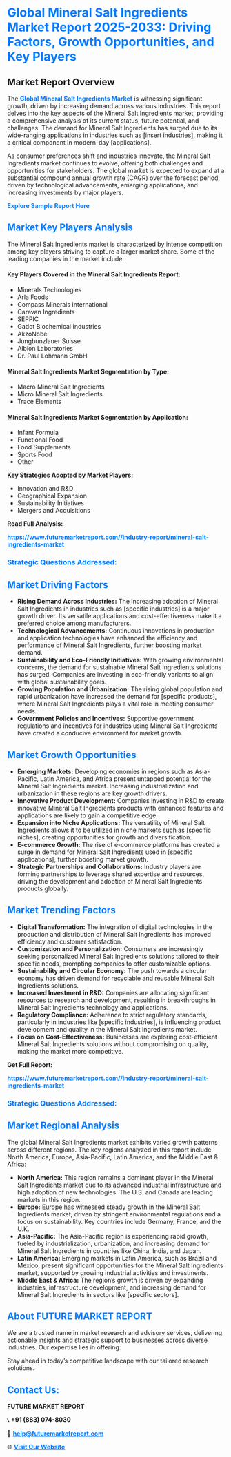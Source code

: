 <h1 style="color: #007BFF;">Global Mineral Salt Ingredients Market Report 2025-2033: Driving Factors, Growth Opportunities, and Key Players</h1>

<section id="overview">
<h2>Market Report Overview</h2>
<p>The <a href="https://www.futuremarketreport.com//industry-report/mineral-salt-ingredients-market" style="color: #007BFF; text-decoration: none;"><strong>Global Mineral Salt Ingredients Market</strong></a> is witnessing significant growth, driven by increasing demand across various industries. This report delves into the key aspects of the Mineral Salt Ingredients market, providing a comprehensive analysis of its current status, future potential, and challenges. The demand for Mineral Salt Ingredients has surged due to its wide-ranging applications in industries such as [insert industries], making it a critical component in modern-day [applications].</p>
<p>As consumer preferences shift and industries innovate, the Mineral Salt Ingredients market continues to evolve, offering both challenges and opportunities for stakeholders. The global market is expected to expand at a substantial compound annual growth rate (CAGR) over the forecast period, driven by technological advancements, emerging applications, and increasing investments by major players.</p>
</section>

<section id="overview">
<p><a href="https://www.futuremarketreport.com//request-sample/reportId=86521" style="color: #007BFF; text-decoration: none;"><strong>Explore Sample Report Here</strong></a></p>
</section>

<section id="key-players">
<h2 style="color: #007BFF;">Market Key Players Analysis</h2>
<p>The Mineral Salt Ingredients market is characterized by intense competition among key players striving to capture a larger market share. Some of the leading companies in the market include:</p>
<h4>Key Players Covered in the Mineral Salt Ingredients Report:</h4>
<ul><li>Minerals Technologies</li><li>Arla Foods</li><li>Compass Minerals International</li><li>Caravan Ingredients</li><li>SEPPIC</li><li>Gadot Biochemical Industries</li><li>AkzoNobel</li><li>Jungbunzlauer Suisse</li><li>Albion Laboratories</li><li>Dr. Paul Lohmann GmbH</li></ul>
<h4>Mineral Salt Ingredients Market Segmentation by Type:</h4>
<ul><li>Macro Mineral Salt Ingredients</li><li>Micro Mineral Salt Ingredients</li><li>Trace Elements</li></ul>

<h4>Mineral Salt Ingredients Market Segmentation by Application:</h4>
<ul><li>Infant Formula</li><li>Functional Food</li><li>Food Supplements</li><li>Sports Food</li><li>Other</li></ul>
<p><strong>Key Strategies Adopted by Market Players:</strong></p>
<ul>
<li>Innovation and R&D</li>
<li>Geographical Expansion</li>
<li>Sustainability Initiatives</li>
<li>Mergers and Acquisitions</li>
</ul>
</section>

<section>
<p><strong>Read Full Analysis: </strong></p><a href="https://www.futuremarketreport.com//industry-report/mineral-salt-ingredients-market" style="color: #007BFF; text-decoration: none;"><strong>https://www.futuremarketreport.com//industry-report/mineral-salt-ingredients-market</strong></a>
<h3 style="color: #007BFF;">Strategic Questions Addressed:</h3>
</section>

<section id="driving-factors">
<h2 style="color: #007BFF;">Market Driving Factors</h2>
<ul>
<li><strong>Rising Demand Across Industries:</strong> The increasing adoption of Mineral Salt Ingredients in industries such as [specific industries] is a major growth driver. Its versatile applications and cost-effectiveness make it a preferred choice among manufacturers.</li>
<li><strong>Technological Advancements:</strong> Continuous innovations in production and application technologies have enhanced the efficiency and performance of Mineral Salt Ingredients, further boosting market demand.</li>
<li><strong>Sustainability and Eco-Friendly Initiatives:</strong> With growing environmental concerns, the demand for sustainable Mineral Salt Ingredients solutions has surged. Companies are investing in eco-friendly variants to align with global sustainability goals.</li>
<li><strong>Growing Population and Urbanization:</strong> The rising global population and rapid urbanization have increased the demand for [specific products], where Mineral Salt Ingredients plays a vital role in meeting consumer needs.</li>
<li><strong>Government Policies and Incentives:</strong> Supportive government regulations and incentives for industries using Mineral Salt Ingredients have created a conducive environment for market growth.</li>
</ul>
</section>

<section id="growth-opportunities">
<h2 style="color: #007BFF;">Market Growth Opportunities</h2>
<ul>
<li><strong>Emerging Markets:</strong> Developing economies in regions such as Asia-Pacific, Latin America, and Africa present untapped potential for the Mineral Salt Ingredients market. Increasing industrialization and urbanization in these regions are key growth drivers.</li>
<li><strong>Innovative Product Development:</strong> Companies investing in R&D to create innovative Mineral Salt Ingredients products with enhanced features and applications are likely to gain a competitive edge.</li>
<li><strong>Expansion into Niche Applications:</strong> The versatility of Mineral Salt Ingredients allows it to be utilized in niche markets such as [specific niches], creating opportunities for growth and diversification.</li>
<li><strong>E-commerce Growth:</strong> The rise of e-commerce platforms has created a surge in demand for Mineral Salt Ingredients used in [specific applications], further boosting market growth.</li>
<li><strong>Strategic Partnerships and Collaborations:</strong> Industry players are forming partnerships to leverage shared expertise and resources, driving the development and adoption of Mineral Salt Ingredients products globally.</li>
</ul>
</section>

<section id="trending-factors">
<h2 style="color: #007BFF;">Market Trending Factors</h2>
<ul>
<li><strong>Digital Transformation:</strong> The integration of digital technologies in the production and distribution of Mineral Salt Ingredients has improved efficiency and customer satisfaction.</li>
<li><strong>Customization and Personalization:</strong> Consumers are increasingly seeking personalized Mineral Salt Ingredients solutions tailored to their specific needs, prompting companies to offer customizable options.</li>
<li><strong>Sustainability and Circular Economy:</strong> The push towards a circular economy has driven demand for recyclable and reusable Mineral Salt Ingredients solutions.</li>
<li><strong>Increased Investment in R&D:</strong> Companies are allocating significant resources to research and development, resulting in breakthroughs in Mineral Salt Ingredients technology and applications.</li>
<li><strong>Regulatory Compliance:</strong> Adherence to strict regulatory standards, particularly in industries like [specific industries], is influencing product development and quality in the Mineral Salt Ingredients market.</li>
<li><strong>Focus on Cost-Effectiveness:</strong> Businesses are exploring cost-efficient Mineral Salt Ingredients solutions without compromising on quality, making the market more competitive.</li>
</ul>
</section>

<section>
<p><strong>Get Full Report: </strong></p><a href="https://www.futuremarketreport.com//industry-report/mineral-salt-ingredients-market" style="color: #007BFF; text-decoration: none;"><strong>https://www.futuremarketreport.com//industry-report/mineral-salt-ingredients-market</strong></a>
<h3 style="color: #007BFF;">Strategic Questions Addressed:</h3>
</section>


<section id="regional-analysis">
<h2 style="color: #007BFF;">Market Regional Analysis</h2>
<p>The global Mineral Salt Ingredients market exhibits varied growth patterns across different regions. The key regions analyzed in this report include North America, Europe, Asia-Pacific, Latin America, and the Middle East & Africa:</p>
<ul>
<li><strong>North America:</strong> This region remains a dominant player in the Mineral Salt Ingredients market due to its advanced industrial infrastructure and high adoption of new technologies. The U.S. and Canada are leading markets in this region.</li>
<li><strong>Europe:</strong> Europe has witnessed steady growth in the Mineral Salt Ingredients market, driven by stringent environmental regulations and a focus on sustainability. Key countries include Germany, France, and the U.K.</li>
<li><strong>Asia-Pacific:</strong> The Asia-Pacific region is experiencing rapid growth, fueled by industrialization, urbanization, and increasing demand for Mineral Salt Ingredients in countries like China, India, and Japan.</li>
<li><strong>Latin America:</strong> Emerging markets in Latin America, such as Brazil and Mexico, present significant opportunities for the Mineral Salt Ingredients market, supported by growing industrial activities and investments.</li>
<li><strong>Middle East & Africa:</strong> The region’s growth is driven by expanding industries, infrastructure development, and increasing demand for Mineral Salt Ingredients in sectors like [specific sectors].</li>
</ul>
</section>

<footer>
<h2 style="color: #007BFF;">About FUTURE MARKET REPORT</h2>
<p>We are a trusted name in market research and advisory services, delivering actionable insights and strategic support to businesses across diverse industries. Our expertise lies in offering:</p>

<p>Stay ahead in today’s competitive landscape with our tailored research solutions.</p>

<h2 style="color: #007BFF;">Contact Us:</h2>
<p><strong>FUTURE MARKET REPORT</strong></p>
<p>📞 <strong>+91 (883) 074-8030</strong></p>
<p>📧 <strong><a href="mailto:help@futuremarketreport.com" style="color: #007BFF;">help@futuremarketreport.com</a></strong></p>
<p>🌐 <strong><a href="https://www.futuremarketreport.com/" style="color: #007BFF;">Visit Our Website</a></strong></p>
</footer>